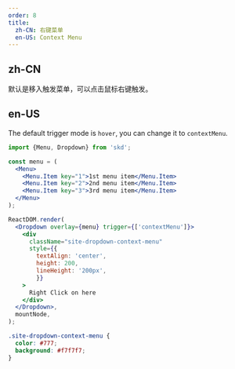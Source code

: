 ```yaml
---
order: 8
title:
  zh-CN: 右键菜单
  en-US: Context Menu
---
```


## zh-CN

默认是移入触发菜单，可以点击鼠标右键触发。

## en-US

The default trigger mode is `hover`, you can change it to `contextMenu`.

```jsx
import {Menu, Dropdown} from 'skd';

const menu = (
  <Menu>
    <Menu.Item key="1">1st menu item</Menu.Item>
    <Menu.Item key="2">2nd menu item</Menu.Item>
    <Menu.Item key="3">3rd menu item</Menu.Item>
  </Menu>
);

ReactDOM.render(
  <Dropdown overlay={menu} trigger={['contextMenu']}>
    <div
      className="site-dropdown-context-menu"
      style={{
        textAlign: 'center',
        height: 200,
        lineHeight: '200px',
        }}
    >
      Right Click on here
    </div>
  </Dropdown>,
  mountNode,
);
```

```css
.site-dropdown-context-menu {
  color: #777;
  background: #f7f7f7;
}
```

<style>
  [data-theme="dark"] .site-dropdown-context-menu {
    background: #141414;
    color: rgba(255,255,255,.65);
 }
</style>
